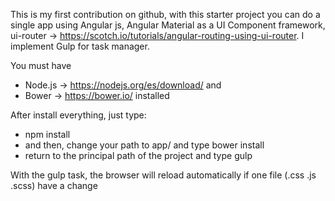 This is my first contribution on github, with this starter project you can do a single app using Angular js, Angular Material as a UI Component framework, ui-router -> https://scotch.io/tutorials/angular-routing-using-ui-router. 
I implement Gulp for task manager. 

You must have 
- Node.js -> https://nodejs.org/es/download/  and 
- Bower -> https://bower.io/ installed

After install everything, just type: 
- npm install 
- and then, change your path to app/ and type bower install
- return to the principal path of the project and type gulp

With the gulp task, the browser will reload automatically  if one file (.css .js .scss) have a change

